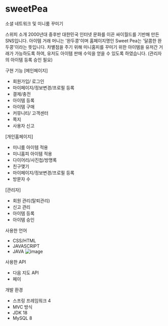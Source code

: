 # sweetPea
소셜 네트워크 및 미니룸 꾸미기

스위피 소개
2000년대 중후반 대한민국 인터넷 문화를 이끈 싸이월드를 기반해 만든 SNS입니다.
아이템 거래 머니는 '완두콩'이며 홈페이지명인 Sweet Pea는 '달콤한 완두콩'이라는 뜻입니다. 
차별점을 주기 위해 미니홈피를 꾸미기 위한 아이템을 유저간 거래가 가능하도록 하여, 유저도 아이템 판매 수익을 얻을 수 있도록 하였습니다. (관리자의 아이템 등록 승인 필요)


구현 기능
[메인페이지] 
- 회원가입/ 로그인
- 마이페이지/정보변경/프로필 등록
- 결제/충전
- 아이템 등록
- 아이템 구매
- 커뮤니티/ 고객센터
- 쪽지
- 사용자 신고

[개인홈페이지]
- 미니룸 아이템 적용
- 미니홈피 아이템 적용
- 다이어리/사진첩/방명록
- 친구맺기
- 마이페이지/정보변경/프로필 등록
- 방문자 수 

[관리자]
- 회원 관리(탈퇴관리)
- 신고 관리
- 아이템 등록
- 아이템 승인


사용한 언어
- CSS/HTML
- JAVASCRIPT
- JAVA ![image](https://user-images.githubusercontent.com/60373051/187061680-d1232a35-4dc2-441d-8044-80e6a2fde7dc.png)


사용한 API
- 다음 지도 API
- 페이

개발 환경 
- 스프링 프레임워크 4
- MVC 방식
- JDK 18
- MySQL 8

